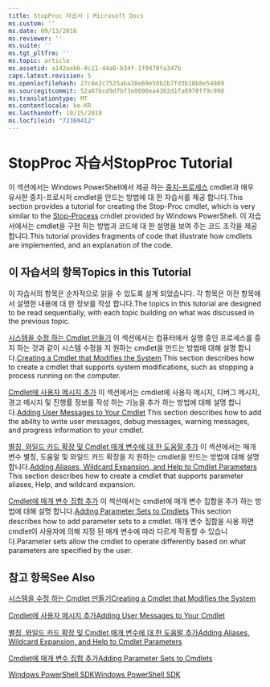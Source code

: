 ```yaml
---
title: StopProc 자습서 | Microsoft Docs
ms.custom: ''
ms.date: 09/13/2016
ms.reviewer: ''
ms.suite: ''
ms.tgt_pltfrm: ''
ms.topic: article
ms.assetid: a142aeb6-9c11-44a0-b34f-1f9470fa347b
caps.latest.revision: 5
ms.openlocfilehash: 27c8e2c7525aba38e69e50b2b7fd3b18b8e54989
ms.sourcegitcommit: 52a67bcd9d7bf3e8600ea4302d1fa8970ff9c998
ms.translationtype: MT
ms.contentlocale: ko-KR
ms.lasthandoff: 10/15/2019
ms.locfileid: "72369412"
---
```

# <a name="stopproc-tutorial"></a><span data-ttu-id="f6772-102">StopProc 자습서</span><span class="sxs-lookup"><span data-stu-id="f6772-102">StopProc Tutorial</span></span>

<span data-ttu-id="f6772-103">이 섹션에서는 Windows PowerShell에서 제공 하는 [중지-프로세스](/powershell/module/Microsoft.PowerShell.Management/Stop-Process) cmdlet과 매우 유사한 중지-프로시저 cmdlet을 만드는 방법에 대 한 자습서를 제공 합니다.</span><span class="sxs-lookup"><span data-stu-id="f6772-103">This section provides a tutorial for creating the Stop-Proc cmdlet, which is very similar to the [Stop-Process](/powershell/module/Microsoft.PowerShell.Management/Stop-Process) cmdlet provided by Windows PowerShell.</span></span> <span data-ttu-id="f6772-104">이 자습서에서는 cmdlet을 구현 하는 방법과 코드에 대 한 설명을 보여 주는 코드 조각을 제공 합니다.</span><span class="sxs-lookup"><span data-stu-id="f6772-104">This tutorial provides fragments of code that illustrate how cmdlets are implemented, and an explanation of the code.</span></span>

## <a name="topics-in-this-tutorial"></a><span data-ttu-id="f6772-105">이 자습서의 항목</span><span class="sxs-lookup"><span data-stu-id="f6772-105">Topics in this Tutorial</span></span>

<span data-ttu-id="f6772-106">이 자습서의 항목은 순차적으로 읽을 수 있도록 설계 되었습니다. 각 항목은 이전 항목에서 설명한 내용에 대 한 정보를 작성 합니다.</span><span class="sxs-lookup"><span data-stu-id="f6772-106">The topics in this tutorial are designed to be read sequentially, with each topic building on what was discussed in the previous topic.</span></span>

<span data-ttu-id="f6772-107">[시스템을 수정 하는 Cmdlet 만들기](./creating-a-cmdlet-that-modifies-the-system.md) 이 섹션에서는 컴퓨터에서 실행 중인 프로세스를 중지 하는 것과 같이 시스템 수정을 지 원하는 cmdlet을 만드는 방법에 대해 설명 합니다.</span><span class="sxs-lookup"><span data-stu-id="f6772-107">[Creating a Cmdlet that Modifies the System](./creating-a-cmdlet-that-modifies-the-system.md) This section describes how to create a cmdlet that supports system modifications, such as stopping a process running on the computer.</span></span>

<span data-ttu-id="f6772-108">[Cmdlet에 사용자 메시지 추가](./adding-user-messages-to-your-cmdlet.md) 이 섹션에서는 cmdlet에 사용자 메시지, 디버그 메시지, 경고 메시지 및 진행률 정보를 작성 하는 기능을 추가 하는 방법에 대해 설명 합니다.</span><span class="sxs-lookup"><span data-stu-id="f6772-108">[Adding User Messages to Your Cmdlet](./adding-user-messages-to-your-cmdlet.md) This section describes how to add the ability to write user messages, debug messages, warning messages, and progress information to your cmdlet.</span></span>

<span data-ttu-id="f6772-109">[별칭, 와일드 카드 확장 및 Cmdlet 매개 변수에 대 한 도움말 추가](./adding-aliases-wildcard-expansion-and-help-to-cmdlet-parameters.md) 이 섹션에서는 매개 변수 별칭, 도움말 및 와일드 카드 확장을 지 원하는 cmdlet을 만드는 방법에 대해 설명 합니다.</span><span class="sxs-lookup"><span data-stu-id="f6772-109">[Adding Aliases, Wildcard Expansion, and Help to Cmdlet Parameters](./adding-aliases-wildcard-expansion-and-help-to-cmdlet-parameters.md) This section describes how to create a cmdlet that supports parameter aliases, Help, and wildcard expansion.</span></span>

<span data-ttu-id="f6772-110">[Cmdlet에 매개 변수 집합 추가](./adding-parameter-sets-to-a-cmdlet.md) 이 섹션에서는 cmdlet에 매개 변수 집합을 추가 하는 방법에 대해 설명 합니다.</span><span class="sxs-lookup"><span data-stu-id="f6772-110">[Adding Parameter Sets to Cmdlets](./adding-parameter-sets-to-a-cmdlet.md) This section describes how to add parameter sets to a cmdlet.</span></span> <span data-ttu-id="f6772-111">매개 변수 집합을 사용 하면 cmdlet이 사용자에 의해 지정 된 매개 변수에 따라 다르게 작동할 수 있습니다.</span><span class="sxs-lookup"><span data-stu-id="f6772-111">Parameter sets allow the cmdlet to operate differently based on what parameters are specified by the user.</span></span>

## <a name="see-also"></a><span data-ttu-id="f6772-112">참고 항목</span><span class="sxs-lookup"><span data-stu-id="f6772-112">See Also</span></span>

[<span data-ttu-id="f6772-113">시스템을 수정 하는 Cmdlet 만들기</span><span class="sxs-lookup"><span data-stu-id="f6772-113">Creating a Cmdlet that Modifies the System</span></span>](./creating-a-cmdlet-that-modifies-the-system.md)

[<span data-ttu-id="f6772-114">Cmdlet에 사용자 메시지 추가</span><span class="sxs-lookup"><span data-stu-id="f6772-114">Adding User Messages to Your Cmdlet</span></span>](./adding-user-messages-to-your-cmdlet.md)

[<span data-ttu-id="f6772-115">별칭, 와일드 카드 확장 및 Cmdlet 매개 변수에 대 한 도움말 추가</span><span class="sxs-lookup"><span data-stu-id="f6772-115">Adding Aliases, Wildcard Expansion, and Help to Cmdlet Parameters</span></span>](./adding-aliases-wildcard-expansion-and-help-to-cmdlet-parameters.md)

[<span data-ttu-id="f6772-116">Cmdlet에 매개 변수 집합 추가</span><span class="sxs-lookup"><span data-stu-id="f6772-116">Adding Parameter Sets to Cmdlets</span></span>](./adding-parameter-sets-to-a-cmdlet.md)

[<span data-ttu-id="f6772-117">Windows PowerShell SDK</span><span class="sxs-lookup"><span data-stu-id="f6772-117">Windows PowerShell SDK</span></span>](../windows-powershell-reference.md)
